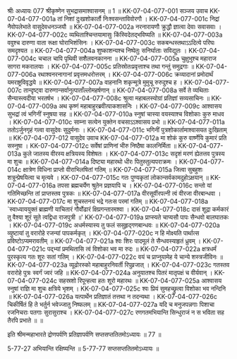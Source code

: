 श्रीः
अध्यायः 077
श्रीकृष्णेन सुभद्रासमाश्वासनम् ॥ 1 ॥
KK-07-04-077-001	सञ्जय उवाच 
KK-07-04-077-001a	तां निशां दुःखशोकार्तौ निःश्वसन्ताविवोरगौ ।
KK-07-04-077-001c	निद्रां नैवोपलेभाते वासुदेवधनञ्जयौ ॥
KK-07-04-077-002a	नरनारायणौ क्रुद्धौ ज्ञात्वा देवाः सवासवाः ।
KK-07-04-077-002c	व्यथिताश्चिन्तयामासुः किंस्विदेतद्भविष्यति ॥
KK-07-04-077-003a	ववुश्च दारुणा वाता रूक्षा घोराभिशंसिनः ।
KK-07-04-077-003c	सकबन्धस्तथाऽऽदित्ये परिघः समदृश्यत ॥
KK-07-04-077-004a	शुष्काशन्यश्च निष्पेतुः सनिर्घाताः सविद्युतः ।
KK-07-04-077-004c	चचाल चापि पृथिवी सशैलवनकानना ॥
KK-07-04-077-005a	चुक्षुभुश्च महाराज सागरा मकरालयाः ।
KK-07-04-077-005c	प्रतिस्रोतःप्रवृत्ताश्च तथा गन्तुं समुद्रगाः ॥
KK-07-04-077-006a	रथाश्वनरनागानां प्रवृत्तमधरोत्तरम् ।
KK-07-04-077-006c	क्रव्यादानां प्रमोदार्थं यमराष्ट्रविवृद्धये ॥
KK-07-04-077-007a	वाहनानि शकृन्मूत्रे मुमुचू रुरुदुश्च ह ।
KK-07-04-077-007c	तान्दृष्ट्वा दारुणान्सर्वानुत्पाताँल्लोमहर्षणान् ॥
KK-07-04-077-008a	सर्वे ते व्यथिताः सैन्यास्त्वदीया भरतर्षभ ।
KK-07-04-077-008c	श्रुत्वा महाबलस्योग्रां प्रतिज्ञां सव्यसाचिनः ॥
KK-07-04-077-009a	अथ कृष्णं महाबाहुरब्रवीत्पाकशासनिः ।
KK-07-04-077-009c	आश्वासय सुभद्रां त्वं भगिनीं स्नुषया सह ॥
KK-07-04-077-010a	स्नुषां चास्या वयस्याश्च विशोकाः कुरु माधव ।
KK-07-04-077-010c	साम्ना सत्येन युक्तेन वचसाऽऽश्वासय प्रभो ॥
KK-07-04-077-011a	ततोऽर्जुनगृहं गत्वा वासुदेवः सुदुर्मनाः ।
KK-07-04-077-011c	भगिनीं पुत्रशोकार्तामाश्वासयत दुःखिताम् ॥
KK-07-04-077-012	वासुदेव उवाच 
KK-07-04-077-012a	मा शोकं कुरु वार्ष्णेयि कुमारं प्रति सस्नुषा ।
KK-07-04-077-012c	सर्वेषां प्राणिनां भीरु निष्ठैषा कालनिर्मिता ॥
KK-07-04-077-013a	कुले जातस्य वीरस्य क्षत्रियस्य विशेषतः ।
KK-07-04-077-013c	सदृशं मरणं ह्येतत्तव पुत्रस्य मा शुचः ॥
KK-07-04-077-014a	दिष्ट्या महारथो धीरः पितुस्तुल्यपराक्रमः ।
KK-07-04-077-014c	क्षात्रेण विधिना प्राप्तो वीराभिलषितां गतिम् ॥
KK-07-04-077-015a	जित्वा सुबहुशः शत्रून्प्रेषयित्वा च मृत्यवे ।
KK-07-04-077-015c	गतः पुण्यकृतां लोकान्सर्वकामदुहोऽक्षयान् ॥
KK-07-04-077-016a	तपसा ब्रह्मचर्येण श्रुतेन प्रज्ञयापि च ।
KK-07-04-077-016c	सन्तो यां गतिमिच्छन्ति तां प्राप्तस्तव पुत्रकः ॥
KK-07-04-077-017a	वीरसूर्वीरपत्नी त्वं वीरजा वीरबान्धवा ।
KK-07-04-077-017c	मा शुचस्तनयं भद्रे गतःस परमां गतिम् ॥
KK-07-04-077-018a	`स्वाध्याययुक्तं ब्राह्मणी याचितारं गौर्वोढारं क्षिप्रगन्तारमश्वा ।
KK-07-04-077-018c	दासं शूद्रा कर्मकारं तु वैश्या शूरं सूते त्वद्विधा राजपुत्री ॥'
KK-07-04-077-019a	प्राप्स्यते चाप्यसौ पापः सैन्धवो बालघातकः ।
KK-07-04-077-019c	अधर्मस्यास्य तु फलं ससुहृद्गणबान्धवः ॥
KK-07-04-077-020a	व्युष्टायां तु वरारोहे रजन्यां पापकर्मकृत् ।
KK-07-04-077-020c	न हि मोक्ष्यति पार्थात्स प्रविष्टोऽप्यमरावतीम् ॥
KK-07-04-077-021a	श्वः शिरः पादमूलं ते सैन्धवस्याहृतं ध्रुवम् ।
KK-07-04-077-021c	पद्भ्यां प्रमथितासि त्वं विशोका भव मा रुदः ॥
KK-07-04-077-022a	क्षत्रधर्मं पुरस्कृत्य गतः शूरः सतां गतिम् ।
KK-07-04-077-022c	वयं च प्राप्नुयामेह ये चान्ये शस्त्रजीविनः ॥
KK-07-04-077-023a	व्यूढोरस्को महाबाहुरनिवर्ती रिपुव्रजात् ।
KK-07-04-077-023c	गतस्तव वरारोहे पुत्रः स्वर्गं ज्वरं जहि ॥
KK-07-04-077-024a	अनुयातश्च पितरं मातृपक्षं च वीर्यवान् ।
KK-07-04-077-024c	सहस्रशो रिपून्हत्वा हतः शूरो महारथः ॥
KK-07-04-077-025a	आश्वासय स्नुषां राज्ञि मा शुचः क्षत्रिये भृशम् ।
KK-07-04-077-025c	श्वः प्रियं सुमहच्छ्रुत्वा विशोका भव नन्दिनि ॥
KK-07-04-077-026a	यत्पार्थेन प्रतिज्ञातं तत्तथा न तदन्यथा ।
KK-07-04-077-026c	चिकीर्षितं हि ते भर्तुर्न भवेज्जातु निष्फलम् ॥
KK-07-04-077-027a	यदि च मनुजपन्नगाः पिशाचा रजनिचराः पतगाः सुरासुराश्च ।
KK-07-04-077-027c	रणगतमभियान्ति सिन्धुराजं न स भविता सह तैरपि प्रभाते ॥ ॥

इति श्रीमन्महाभारते द्रोणपर्वणि प्रतिज्ञापर्वणि सप्तसप्ततितमोऽध्यायः ॥ 77 ॥

5-77-27 अभियान्ति रक्षिष्यन्ति ॥ 5-77-77 सप्तसप्ततितमोऽध्यायः ॥
